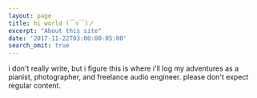 ```yaml
---
layout: page
title: hi world (￣▽￣)ノ
excerpt: "About this site"
date: '2017-11-22T03:00:00-05:00'
search_omit: true
---
```

i don't really write, but i figure this is where i'll log my adventures as a pianist, photographer, and freelance audio engineer. please don't expect regular content.
